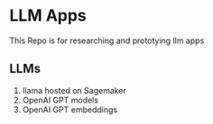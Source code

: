 # LLM Apps

This Repo is for researching and prototying llm apps


## LLMs
1. llama hosted on Sagemaker
2. OpenAI GPT models
3. OpenAI GPT embeddings